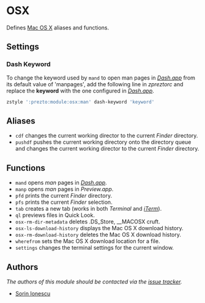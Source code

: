 OSX
===

Defines [Mac OS X][1] aliases and functions.

Settings
--------

### Dash Keyword

To change the keyword used by `mand` to open man pages in [_Dash.app_][2] from
its default value of 'manpages', add the following line in *zpreztorc* and
replace the **keyword** with the one configured in [_Dash.app_][2].

```sh
zstyle ':prezto:module:osx:man' dash-keyword 'keyword'
```

Aliases
-------

  - `cdf` changes the current working director to the current _Finder_
    directory.
  - `pushdf` pushes the current working directory onto the directory queue and
    changes the current working director to the current _Finder_ directory.

Functions
---------

  - `mand` opens _man_ pages in [_Dash.app_][2].
  - `manp` opens _man_ pages in _Preview.app_.
  - `pfd` prints the current _Finder_ directory.
  - `pfs` prints the current _Finder_ selection.
  - `tab` creates a new tab (works in both _Terminal_ and [_iTerm_][3]).
  - `ql` previews files in Quick Look.
  - `osx-rm-dir-metadata` deletes .DS\_Store, \_\_MACOSX cruft.
  - `osx-ls-download-history` displays the Mac OS X download history.
  - `osx-rm-download-history` deletes the Mac OS X download history.
  - `wherefrom` sets the Mac OS X download location for a file.
  - `settings` changes the terminal settings for the current window.

Authors
-------

*The authors of this module should be contacted via the [issue tracker][4].*

  - [Sorin Ionescu](https://github.com/sorin-ionescu)

[1]: http://www.apple.com/macosx/
[2]: http://kapeli.com/dash
[3]: http://www.iterm2.com/
[4]: https://github.com/sorin-ionescu/prezto/issues
